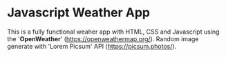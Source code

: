 # Javascript Weather App


This is a fully functional weaher app with HTML, CSS and Javascript using the '**OpenWeather**' (https://openweathermap.org/).
Random image generate with 'Lorem Picsum' API (https://picsum.photos/).


 
